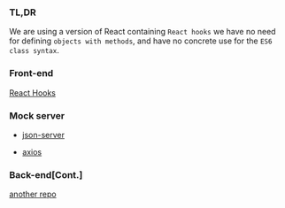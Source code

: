 ### TL,DR

We are using a version of React containing `React hooks` 
we have no need for defining `objects with methods`, 
and have no concrete use for the `ES6 class syntax`.

### Front-end
[React Hooks](https://reactjs.org/docs/hooks-intro.html)

### Mock server
- [json-server](https://github.com/typicode/json-server)

- [axios](https://github.com/axios/axios)

### Back-end[Cont.]
[another repo](https://github.com/zhyd1997/backend)
